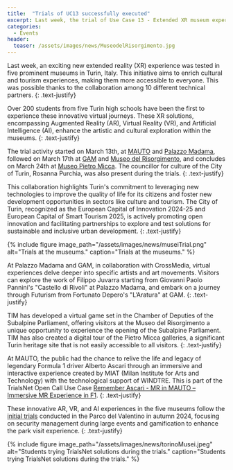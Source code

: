 ```yaml
---
title:  "Trials of UC13 successfully executed"
excerpt: Last week, the trial of Use Case 13 - Extended XR museum experience (Turin) has been successfully executed, involving 5 museums, 5 high schools, and over 200 students.
categories: 
  - Events
header:
  teaser: /assets/images/news/MuseodelRisorgimento.jpg
---
```


Last week, an exciting new extended reality (XR) experience was tested in five prominent museums in Turin, Italy. This initiative aims to enrich cultural and tourism experiences, making them more accessible to everyone. This was possible thanks to the collaboration among 10 different technical partners.
{: .text-justify}

Over 200 students from five Turin high schools have been the first to experience these innovative virtual journeys. These XR solutions, encompassing Augmented Reality (AR), Virtual Reality (VR), and Artificial Intelligence (AI), enhance the artistic and cultural exploration within the museums.
{: .text-justify}

The trial activity started on March 13th, at [MAUTO](https://www.museoauto.com/es/) and [Palazzo Madama](https://www.palazzomadamatorino.it/it/), followed on March 17th at [GAM](https://www.gamtorino.it/it/) and [Museo del Risorgimento](https://www.museorisorgimentotorino.it/), and concludes on March 24th at [Museo Pietro Micca](https://www.museopietromicca.it/). The councillor for culture of the City of Turin, Rosanna Purchia, was also present during the trials.
{: .text-justify}

This collaboration highlights Turin's commitment to leveraging new technologies to improve the quality of life for its citizens and foster new development opportunities in sectors like culture and tourism. The City of Turin, recognized as the European Capital of Innovation 2024-25 and European Capital of Smart Tourism 2025, is actively promoting open innovation and facilitating partnerships to explore and test solutions for sustainable and inclusive urban development.
{: .text-justify}

{% include figure image_path="/assets/images/news/museiTrial.png" alt="Trials at the museums." caption="Trials at the museums." %}

At Palazzo Madama and GAM, in collaboration with CrossMedia, virtual experiences delve deeper into specific artists and art movements. Visitors can explore the work of Filippo Juvarra starting from Giovanni Paolo Pannini's "Castello di Rivoli" at Palazzo Madama, and embark on a journey through Futurism from Fortunato Depero's "L’Aratura" at GAM.
{: .text-justify}

TIM has developed a virtual game set in the Chamber of Deputies of the Subalpine Parliament, offering visitors at the Museo del Risorgimento a unique opportunity to experience the opening of the Subalpine Parliament. TIM has also created a digital tour of the Pietro Micca galleries, a significant Turin heritage site that is not easily accessible to all visitors.
{: .text-justify}

At MAUTO, the public had the chance to relive the life and legacy of legendary Formula 1 driver Alberto Ascari through an immersive and interactive experience created by MIAT (Milan Institute for Arts and Technology) with the technological support of WINDTRE. This is part of the TrialsNet Open Call Use Case [Remember Ascari - MR in MAUTO – Immersive MR Experience in F1](https://trialsnet.eu/subprojects/Sub-Project-23/).
{: .text-justify}

These innovative AR, VR, and AI experiences in the five museums follow the [initial trials](https://trialsnet.eu/news/uc12trial/) conducted in the Parco del Valentino in autumn 2024, focusing on security management during large events and gamification to enhance the park visit experience.
{: .text-justify}

{% include figure image_path="/assets/images/news/torinoMusei.jpeg" alt="Students trying TrialsNet solutions during the trials." caption="Students trying TrialsNet solutions during the trials." %}

